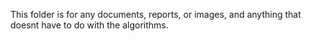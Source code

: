 This folder is for any documents, reports, or images, and anything that doesnt have to do with the algorithms.
